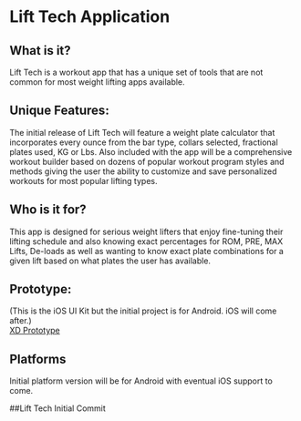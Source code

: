 # Lift Tech Application
## What is it?
  Lift Tech is a workout app that has a unique set of tools that are not common for most weight lifting apps available.
## Unique Features:
  The initial release of Lift Tech will feature a weight plate calculator that incorporates every ounce from the bar type, collars selected, fractional plates used, KG or Lbs.
  Also included with the app will be a comprehensive workout builder based on dozens of popular workout program styles and methods giving the user the ability to customize and save personalized workouts for most popular lifting types.
## Who is it for?
  This app is designed for serious weight lifters that enjoy fine-tuning their lifting schedule and also knowing exact percentages for ROM, PRE, MAX Lifts, De-loads as well as wanting to know exact plate combinations for a given lift based on what plates the user has available.
## Prototype:
(This is the iOS UI Kit but the initial project is for Android. iOS will come after.)</br>
  [XD Prototype](https://xd.adobe.com/view/2f57f736-55f2-43b9-b257-6b9bc09be31d-7a04)
  
## Platforms
  Initial platform version will be for Android with eventual iOS support to come.
  
##Lift Tech Initial Commit
